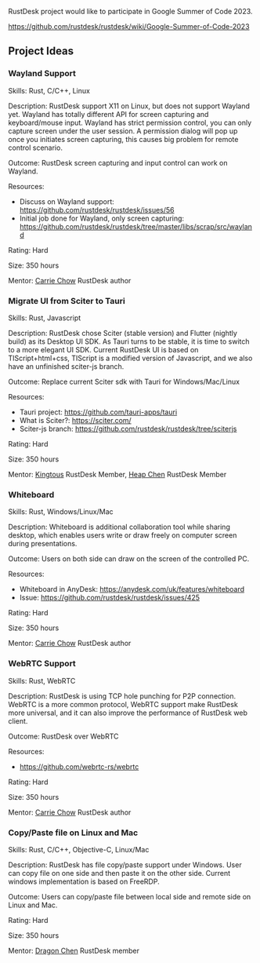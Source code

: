 RustDesk project would like to participate in Google Summer of Code 2023.

https://github.com/rustdesk/rustdesk/wiki/Google-Summer-of-Code-2023

## Project Ideas

### Wayland Support

Skills: Rust, C/C++, Linux

Description:
RustDesk support X11 on Linux, but does not support Wayland yet. Wayland has totally different API for screen capturing and keyboard/mouse input. Wayland has strict permission control, you can only capture screen under the user session. A permission dialog will pop up once you initiates screen capturing, this causes big problem for remote control scenario.

Outcome: RustDesk screen capturing and input control can work on Wayland.

Resources:
 - Discuss on Wayland support: https://github.com/rustdesk/rustdesk/issues/56
 - Initial job done for Wayland, only screen capturing: https://github.com/rustdesk/rustdesk/tree/master/libs/scrap/src/wayland

Rating: Hard

Size: 350 hours

Mentor: [Carrie Chow](https://github.com/rustdesk) RustDesk author

### Migrate UI from Sciter to Tauri

Skills: Rust, Javascript

Description:
RustDesk chose Sciter (stable version) and Flutter (nightly build) as its Desktop UI SDK. As Tauri turns to be stable, it is time to switch to a more elegant UI SDK. Current RustDesk UI is based on TIScript+html+css, TIScript is a modified version of Javascript, and we also have an unfinished sciter-js branch.

Outcome: Replace current Sciter sdk with Tauri for Windows/Mac/Linux

Resources:
 - Tauri project: https://github.com/tauri-apps/tauri
 - What is Sciter?: https://sciter.com/
 - Sciter-js branch: https://github.com/rustdesk/rustdesk/tree/sciterjs

Rating: Hard

Size: 350 hours

Mentor: [Kingtous](https://github.com/kingtous) RustDesk Member, [Heap Chen](https://github.com/Heap-Hop) RustDesk Member

### Whiteboard

Skills: Rust, Windows/Linux/Mac

Description: Whiteboard is additional collaboration tool while sharing desktop, which enables users write or draw freely on computer screen during presentations.

Outcome: Users on both side can draw on the screen of the controlled PC.

Resources:
 - Whiteboard in AnyDesk: https://anydesk.com/uk/features/whiteboard
 - Issue: https://github.com/rustdesk/rustdesk/issues/425

Rating: Hard

Size: 350 hours

Mentor: [Carrie Chow](https://github.com/rustdesk) RustDesk author

### WebRTC Support

Skills: Rust, WebRTC

Description: RustDesk is using TCP hole punching for P2P connection. WebRTC is a more common protocol, WebRTC support make RustDesk more universal, and it can also improve the performance of RustDesk web client.

Outcome: RustDesk over WebRTC

Resources:
- https://github.com/webrtc-rs/webrtc

Rating: Hard

Size: 350 hours

Mentor: [Carrie Chow](https://github.com/rustdesk) RustDesk author

### Copy/Paste file on Linux and Mac

Skills: Rust, C/C++, Objective-C, Linux/Mac

Description: RustDesk has file copy/paste support under Windows. User can copy file on one side and then paste it on the other side. Current windows implementation is based on FreeRDP.

Outcome: Users can copy/paste file between local side and remote side on Linux and Mac.

Rating: Hard

Size: 350 hours

Mentor: [Dragon Chen](https://github.com/fufesou) RustDesk member
